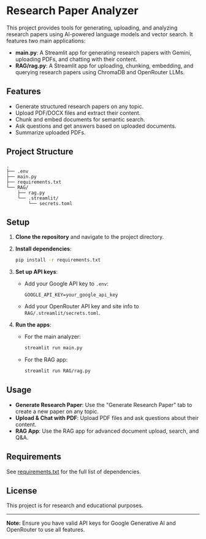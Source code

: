 # Research Paper Analyzer

This project provides tools for generating, uploading, and analyzing research papers using AI-powered language models and vector search. It features two main applications:

- **main.py**: A Streamlit app for generating research papers with Gemini, uploading PDFs, and chatting with their content.
- **RAG/rag.py**: A Streamlit app for uploading, chunking, embedding, and querying research papers using ChromaDB and OpenRouter LLMs.

## Features

- Generate structured research papers on any topic.
- Upload PDF/DOCX files and extract their content.
- Chunk and embed documents for semantic search.
- Ask questions and get answers based on uploaded documents.
- Summarize uploaded PDFs.

## Project Structure

```
.
├── .env
├── main.py
├── requirements.txt
└── RAG/
    ├── rag.py
    └── .streamlit/
        └── secrets.toml
```

## Setup

1. **Clone the repository** and navigate to the project directory.

2. **Install dependencies**:
    ```sh
    pip install -r requirements.txt
    ```

3. **Set up API keys**:
    - Add your Google API key to `.env`:
      ```
      GOOGLE_API_KEY=your_google_api_key
      ```
    - Add your OpenRouter API key and site info to `RAG/.streamlit/secrets.toml`.

4. **Run the apps**:
    - For the main analyzer:
      ```sh
      streamlit run main.py
      ```
    - For the RAG app:
      ```sh
      streamlit run RAG/rag.py
      ```

## Usage

- **Generate Research Paper**: Use the "Generate Research Paper" tab to create a new paper on any topic.
- **Upload & Chat with PDF**: Upload PDF files and ask questions about their content.
- **RAG App**: Use the RAG app for advanced document upload, search, and Q&A.

## Requirements

See [requirements.txt](requirements.txt) for the full list of dependencies.

## License

This project is for research and educational purposes.

---

**Note:** Ensure you have valid API keys for Google Generative AI and OpenRouter to use all features.